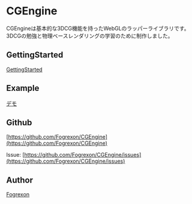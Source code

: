 # CGEngine

CGEngineは基本的な3DCG機能を持ったWebGLのラッパーライブラリです。
3DCGの勉強と物理ベースレンダリングの学習のために制作しました。

## GettingStarted

[GettingStarted](/pages/GettingStarted.md)

## Example

[デモ](https://fogrexon.github.io/CGEngine/docs/index.html)

## Github
[https://github.com/Fogrexon/CGEngine](https://github.com/Fogrexon/CGEngine)

Issue: 
[https://github.com/Fogrexon/CGEngine/issues](https://github.com/Fogrexon/CGEngine/issues)

## Author
[Fogrexon](https://fogrex.com)
